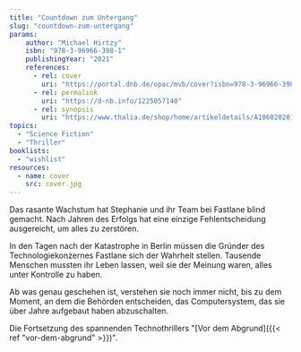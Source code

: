 ```yaml
---
title: "Countdown zum Untergang"
slug: "countdown-zum-untergang"
params:
    author: "Michael Hirtzy"
    isbn: "978-3-96966-398-1"
    publishingYear: "2021"
    references:
      - rel: cover
        uri: "https://portal.dnb.de/opac/mvb/cover?isbn=978-3-96966-398-1"
      - rel: permalink
        uri: "https://d-nb.info/1225057140"
      - rel: synopsis
        uri: "https://www.thalia.de/shop/home/artikeldetails/A1060202010"
topics:
  - "Science Fiction"
  - "Thriller"
booklists:
  - "wishlist"
resources:
  - name: cover
    src: cover.jpg
---
```

Das rasante Wachstum hat Stephanie und ihr Team bei Fastlane blind gemacht. 
Nach Jahren des Erfolgs hat eine einzige Fehlentscheidung ausgereicht, um 
alles zu zerstören.

In den Tagen nach der Katastrophe in Berlin müssen die Gründer des 
Technologiekonzernes Fastlane sich der Wahrheit stellen. Tausende Menschen 
mussten ihr Leben lassen, weil sie der Meinung waren, alles unter Kontrolle zu 
haben.

Ab was genau geschehen ist, verstehen sie noch immer nicht, bis zu dem Moment, 
an dem die Behörden entscheiden, das Computersystem, das sie über Jahre 
aufgebaut haben abzuschalten.

Die Fortsetzung des spannenden Technothrillers "[Vor dem Abgrund]({{< ref "vor-dem-abgrund" >}})".